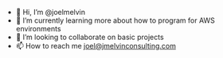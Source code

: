 - 👋 Hi, I’m @joelmelvin
- 🌱 I’m currently learning more about how to program for AWS environments
- 💞️ I’m looking to collaborate on basic projects
- 📫 How to reach me joel@jmelvinconsulting.com

<!---
joelmelvin/joelmelvin is a ✨ special ✨ repository because its `README.md` (this file) appears on your GitHub profile.
You can click the Preview link to take a look at your changes.
--->
